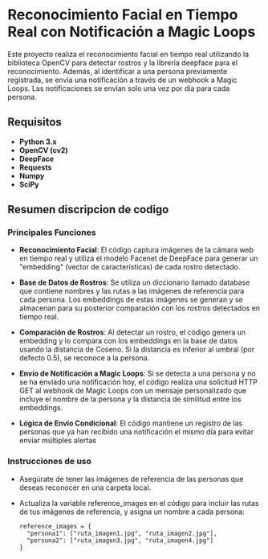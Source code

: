 # Reconocimiento Facial en Tiempo Real con Notificación a Magic Loops
Este proyecto realiza el reconocimiento facial en tiempo real utilizando la biblioteca OpenCV para detectar rostros y la librería deepface para el reconocimiento. Además, al identificar a una persona previamente registrada, se envía una notificación a través de un webhook a Magic Loops. Las notificaciones se envían solo una vez por día para cada persona.
## Requisitos
- **Python 3.x**
- **OpenCV (cv2)**
- **DeepFace**
- **Requests**
- **Numpy**
- **SciPy**

## Resumen discripcion de codigo
### Principales Funciones
- **Reconocimiento Facial**: El código captura imágenes de la cámara web en tiempo real y utiliza el modelo Facenet de DeepFace para generar un "embedding" (vector de características) de cada rostro detectado.

- **Base de Datos de Rostros**: Se utiliza un diccionario llamado database que contiene nombres y las rutas a las imágenes de referencia para cada persona. Los embeddings de estas imágenes se generan y se almacenan para su posterior comparación con los rostros detectados en tiempo real.

- **Comparación de Rostros**: Al detectar un rostro, el código genera un embedding y lo compara con los embeddings en la base de datos usando la distancia de Coseno. Si la distancia es inferior al umbral (por defecto 0.5), se reconoce a la persona.

- **Envío de Notificación a Magic Loops**: Si se detecta a una persona y no se ha enviado una notificación hoy, el código realiza una solicitud HTTP GET al webhook de Magic Loops con un mensaje personalizado que incluye el nombre de la persona y la distancia de similitud entre los embeddings.

- **Lógica de Envío Condicional**: El código mantiene un registro de las personas que ya han recibido una notificación el mismo día para evitar enviar múltiples alertas

### Instrucciones de uso
- Asegúrate de tener las imágenes de referencia de las personas que deseas reconocer en una carpeta local.

- Actualiza la variable reference_images en el código para incluir las rutas de tus imágenes de referencia, y asigna un nombre a cada persona:
  ```
  reference_images = {
    "persona1": ["ruta_imagen1.jpg", "ruta_imagen2.jpg"],
    "persona2": ["ruta_imagen3.jpg", "ruta_imagen4.jpg"]
  }
  ```
